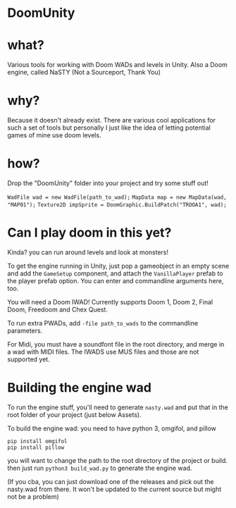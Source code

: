 # DoomUnity

# what?

Various tools for working with Doom WADs and levels in Unity.
Also a Doom engine, called NaSTY (Not a Sourceport, Thank You)

# why?

Because it doesn't already exist. There are various cool applications for such a set of tools but personally I just like the idea of letting potential games of mine use doom levels.

# how?

Drop the "DoomUnity" folder into your project and try some stuff out!

`WadFile wad = new WadFile(path_to_wad);`
`MapData map = new MapData(wad, "MAP01");`
`Texture2D impSprite = DoomGraphic.BuildPatch("TROOA1", wad);`

# Can I play doom in this yet?

Kinda? you can run around levels and look at monsters!

To get the engine running in Unity, just pop a gameobject in an empty scene and add the `GameSetup` component, and attach the `VanillaPlayer` prefab to the player prefab option.
You can enter and commandline arguments here, too. 

You will need a Doom IWAD! Currently supports Doom 1, Doom 2, Final Doom, Freedoom and Chex Quest.

To run extra PWADs, add `-file path_to_wads` to the commandline parameters. 

For Midi, you must have a soundfont file in the root directory, and merge in a wad with MIDI files.
The IWADS use MUS files and those are not supported yet.

# Building the engine wad

To run the engine stuff, you'll need to generate `nasty.wad` and put that in the root folder of your project (just below Assets).

To build the engine wad: you need to have python 3, omgifol, and pillow

`pip install omgifol`  
`pip install pillow`

you will want to change the path to the root directory of the project or build.
then just run `python3 build_wad.py` to generate the engine wad.

(If you cba, you can just download one of the releases and pick out the nasty.wad from there. It won't be updated to the current source but might not be a problem)
